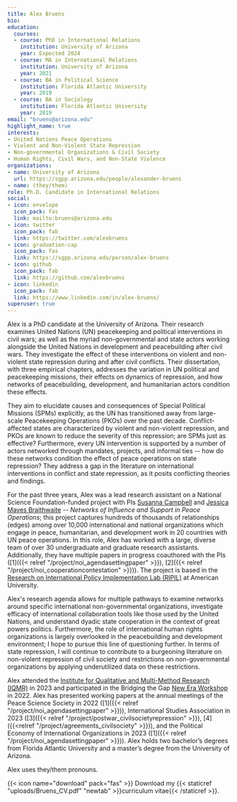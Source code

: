 ```yaml
---
title: Alex Bruens
bio: 
education:
  courses:
  - course: PhD in International Relations
    institution: University of Arizona
    year: Expected 2024
  - course: MA in International Relations
    institution: University of Arizona
    year: 2021
  - course: BA in Political Science
    institution: Florida Atlantic University
    year: 2019
  - course: BA in Sociology
    institution: Florida Atlantic University
    year: 2019
email: "bruens@arizona.edu"
highlight_name: true
interests:
- United Nations Peace Operations
- Violent and Non-Violent State Repression
- Non-governmental Organizations & Civil Society
- Human Rights, Civil Wars, and Non-State Violence
organizations:
- name: University of Arizona
  url: https://sgpp.arizona.edu/people/alexander-bruens
- name: (they/them)
role: Ph.D. Candidate in International Relations
social:
- icon: envelope
  icon_pack: fas
  link: mailto:bruens@arizona.edu
- icon: twitter
  icon_pack: fab
  link: https://twitter.com/alexbruens
- icon: graduation-cap
  icon_pack: fas
  link: https://sgpp.arizona.edu/person/alex-bruens
- icon: github
  icon_pack: fab
  link: https://github.com/alexbruens
- icon: linkedin
  icon_pack: fab
  link: https://www.linkedin.com/in/alex-bruens/
superuser: true
---
```


Alex is a PhD candidate at the University of Arizona. Their research examines United Nations (UN) peacekeeping and political interventions in civil wars; as well as the myriad non-governmental and state actors working alongside the United Nations in development and peacebuilding after civil wars. They investigate the effect of these interventions on violent and non-violent state repression during and after civil conflicts. Their dissertation, with three empirical chapters, addresses the variation in UN political and peacekeeping missions, their effects on dynamics of repression, and how networks of peacebuilding, development, and humanitarian actors condition these effects.

They aim to elucidate causes and consequences of Special Political Missions (SPMs) explicitly, as the UN has transitioned away from large-scale Peacekeeping Operations (PKOs) over the past decade. Conflict-affected states are characterized by violent and non-violent repression, and PKOs are known to reduce the severity of this repression; are SPMs just as effective? Furthermore, every UN intervention is supported by a number of actors networked through mandates, projects, and informal ties -- how do these networks condition the effect of peace operations on state repression? They address a gap in the literature on international interventions in conflict and state repression, as it posits conflicting theories and findings.

For the past three years, Alex was a lead research assistant on a National Science Foundation-funded project with PIs [Susanna Campbell](https://www.susannacampbell.com) and [Jessica Maves Braithwaite](https://www.jessicamaves.com) -- _Networks of Influence and Support in Peace Operations_; this project captures hundreds of thousands of relationships (edges) among over 10,000 international and national organizations which engage in peace, humanitarian, and development work in 20 countries with UN peace operations. In this role, Alex has worked with a large, diverse team of over 30 undergraduate and graduate research assistants. Additionally, they have multiple papers in progress coauthored with the PIs ([1]({{< relref "/project/noi_agendasettingpaper" >}}), [2]({{< relref "/project/noi_cooperationcontestation" >}})). The project is based in the [Research on International Policy Implementation Lab (RIPIL)](https://bridgingthegapproject.org/ripil/) at American University.

Alex's research agenda allows for multiple pathways to examine networks around specific international non-governmental organizations, investigate efficacy of international collaboration tools like those used by the United Nations, and understand dyadic state cooperation in the context of great powers politics. Furthermore, the role of international human rights organizations is largely overlooked in the peacebuilding and development environment; I hope to pursue this line of questioning further. In terms of state repression, I will continue to contribute to a burgeoning literature on non-violent repression of civil society and restrictions on non-governmental organizations by applying underutilized data on these restrictions.

Alex attended the [Institute for Qualitative and Multi-Method Research (IQMR)](https://www.maxwell.syr.edu/research/center-for-qualitative-and-multi-method-inquiry/institute-for-qualitative-multi-method-research) in 2023 and participated in the Bridging the Gap [New Era Workshop](https://bridgingthegapproject.org/programs/new-era/) in 2022. Alex has presented working papers at the annual meetings of the Peace Science Society in 2022 ([1]({{< relref "/project/noi_agendasettingpaper" >}})), International Studies Association in 2023 ([3]({{< relref "/project/postwar_civilsocietyrepression" >}}), [4]({{<relref "/project/agreements_civilsociety" >}})), and the Political Economy of International Organizations in 2023 ([1]({{< relref "/project/noi_agendasettingpaper" >}})). Alex holds two bachelor’s degrees from Florida Atlantic University and a master’s degree from the University of Arizona.

Alex uses they/them pronouns.

{{< icon name="download" pack="fas" >}} Download my {{< staticref "uploads/Bruens_CV.pdf" "newtab" >}}curriculum vitae{{< /staticref >}}.
